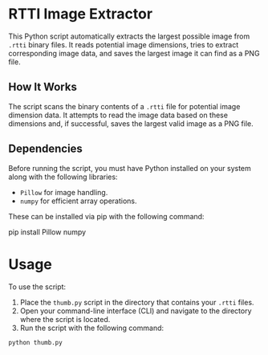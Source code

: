 # RTTI Image Extractor

This Python script automatically extracts the largest possible image from `.rtti` binary files. It reads potential image dimensions, tries to extract corresponding image data, and saves the largest image it can find as a PNG file.

## How It Works

The script scans the binary contents of a `.rtti` file for potential image dimension data. It attempts to read the image data based on these dimensions and, if successful, saves the largest valid image as a PNG file.

## Dependencies

Before running the script, you must have Python installed on your system along with the following libraries:

- `Pillow` for image handling.
- `numpy` for efficient array operations.

These can be installed via pip with the following command:


pip install Pillow numpy

# Usage

To use the script:

1. Place the `thumb.py` script in the directory that contains your `.rtti` files.
2. Open your command-line interface (CLI) and navigate to the directory where the script is located.
3. Run the script with the following command:

```bash
python thumb.py
